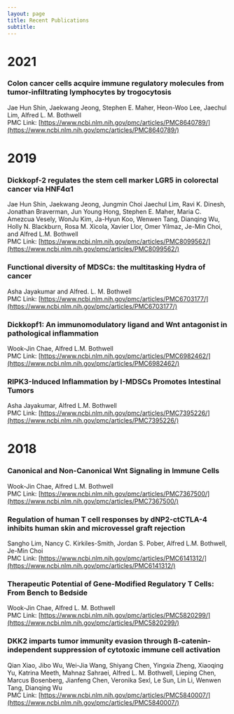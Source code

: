 ```yaml
---
layout: page
title: Recent Publications
subtitle:
---
```


# 2021
### Colon cancer cells acquire immune regulatory molecules from tumor-infiltrating lymphocytes by trogocytosis
Jae Hun Shin, Jaekwang Jeong, Stephen E. Maher, Heon-Woo Lee, Jaechul Lim, Alfred L. M. Bothwell\
PMC Link: [https://www.ncbi.nlm.nih.gov/pmc/articles/PMC8640789/](https://www.ncbi.nlm.nih.gov/pmc/articles/PMC8640789/)

# 2019
### Dickkopf-2 regulates the stem cell marker LGR5 in colorectal cancer via HNF4α1
Jae Hun Shin, Jaekwang Jeong, Jungmin Choi Jaechul Lim, Ravi K. Dinesh, Jonathan Braverman, Jun Young Hong, Stephen E. Maher, Maria C. Amezcua Vesely, WonJu Kim, Ja-Hyun Koo, Wenwen Tang, Dianqing Wu, Holly N. Blackburn, Rosa M. Xicola, Xavier Llor, Omer Yilmaz, Je-Min Choi, and Alfred L.M. Bothwell\
PMC Link: [https://www.ncbi.nlm.nih.gov/pmc/articles/PMC8099562/](https://www.ncbi.nlm.nih.gov/pmc/articles/PMC8099562/)

### Functional diversity of MDSCs: the multitasking Hydra of cancer
Asha Jayakumar and Alfred. L. M. Bothwell\
PMC Link: [https://www.ncbi.nlm.nih.gov/pmc/articles/PMC6703177/](https://www.ncbi.nlm.nih.gov/pmc/articles/PMC6703177/)

### Dickkopf1: An immunomodulatory ligand and Wnt antagonist in pathological inflammation
Wook-Jin Chae, Alfred L.M. Bothwell\
PMC Link: [https://www.ncbi.nlm.nih.gov/pmc/articles/PMC6982462/](https://www.ncbi.nlm.nih.gov/pmc/articles/PMC6982462/)

### RIPK3-Induced Inflammation by I-MDSCs Promotes Intestinal Tumors
Asha Jayakumar, Alfred L.M. Bothwell\
PMC Link: [https://www.ncbi.nlm.nih.gov/pmc/articles/PMC7395226/](https://www.ncbi.nlm.nih.gov/pmc/articles/PMC7395226/)

# 2018
### Canonical and Non-Canonical Wnt Signaling in Immune Cells
Wook-Jin Chae, Alfred L.M. Bothwell\
PMC Link: [https://www.ncbi.nlm.nih.gov/pmc/articles/PMC7367500/](https://www.ncbi.nlm.nih.gov/pmc/articles/PMC7367500/)

### Regulation of human T cell responses by dNP2-ctCTLA-4 inhibits human skin and microvessel graft rejection
Sangho Lim, Nancy C. Kirkiles-Smith, Jordan S. Pober, Alfred L.M. Bothwell, Je-Min Choi\
PMC Link: [https://www.ncbi.nlm.nih.gov/pmc/articles/PMC6141312/](https://www.ncbi.nlm.nih.gov/pmc/articles/PMC6141312/)

### Therapeutic Potential of Gene-Modified Regulatory T Cells: From Bench to Bedside
Wook-Jin Chae, Alfred L. M. Bothwell\
PMC Link: [https://www.ncbi.nlm.nih.gov/pmc/articles/PMC5820299/](https://www.ncbi.nlm.nih.gov/pmc/articles/PMC5820299/)

### DKK2 imparts tumor immunity evasion through ß-catenin-independent suppression of cytotoxic immune cell activation
Qian Xiao, Jibo Wu, Wei-Jia Wang, Shiyang Chen, Yingxia Zheng, Xiaoqing Yu, Katrina Meeth, Mahnaz Sahraei, Alfred L. M. Bothwell, Lieping Chen, Marcus Bosenberg, Jianfeng Chen, Veronika Sexl, Le Sun, Lin Li, Wenwen Tang, Dianqing Wu\
PMC Link: [https://www.ncbi.nlm.nih.gov/pmc/articles/PMC5840007/](https://www.ncbi.nlm.nih.gov/pmc/articles/PMC5840007/)









